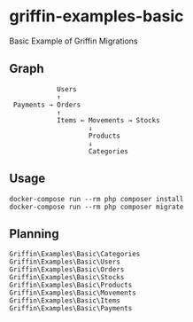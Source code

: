 # griffin-examples-basic

Basic Example of Griffin Migrations

## Graph

```
            Users
            ↑
 Payments → Orders
            ↑
            Items ← Movements → Stocks
                    ↓
                    Products
                    ↓
                    Categories
```

## Usage

```
docker-compose run --rm php composer install
docker-compose run --rm php composer migrate
```

## Planning

```
Griffin\Examples\Basic\Categories
Griffin\Examples\Basic\Users
Griffin\Examples\Basic\Orders
Griffin\Examples\Basic\Stocks
Griffin\Examples\Basic\Products
Griffin\Examples\Basic\Movements
Griffin\Examples\Basic\Items
Griffin\Examples\Basic\Payments
```
